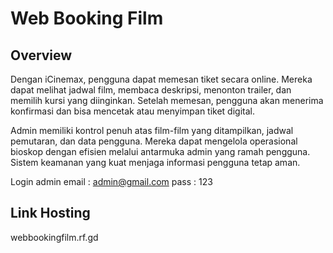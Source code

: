 # Web Booking Film

## Overview

Dengan iCinemax, pengguna dapat memesan tiket secara online. Mereka dapat melihat jadwal film, membaca deskripsi, menonton trailer, dan memilih kursi yang diinginkan. Setelah memesan, pengguna akan menerima konfirmasi dan bisa mencetak atau menyimpan tiket digital.

Admin memiliki kontrol penuh atas film-film yang ditampilkan, jadwal pemutaran, dan data pengguna. Mereka dapat mengelola operasional bioskop dengan efisien melalui antarmuka admin yang ramah pengguna. Sistem keamanan yang kuat menjaga informasi pengguna tetap aman.

Login admin 
email : admin@gmail.com
pass : 123

## Link Hosting
webbookingfilm.rf.gd
